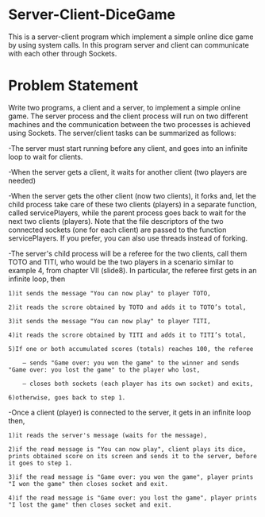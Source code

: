 # Server-Client-DiceGame
This is a server-client program which implement a simple online dice game by using system calls. 
In this program server and client can communicate with each other through Sockets.

# Problem Statement
Write two programs, a client and a server, to implement a simple online game. The server process and the client process will run on two different machines and the communication between the two processes is achieved using Sockets. 
The server/client tasks can be summarized as follows:

  -The server must start running before any client, and goes into an infinite loop to wait for clients.
  
  -When the server gets a client, it waits for another client (two players are needed)
  
  -When the server gets the other client (now two clients), it forks and, let the child process take care of these two clients (players) in a separate function, called             servicePlayers, while the parent process goes back to wait for the next two clients (players). Note that the file descriptors of the two connected sockets (one for each client) are passed to the function servicePlayers. If you prefer, you can also use threads instead of forking.

  -The server's child process will be a referee for the two clients, call them TOTO and TITI, who would be the two players in a scenario similar to example 4, from chapter VII (slide8). In particular, the referee first gets in an infinite loop, then

    1)it sends the message "You can now play" to player TOTO,
    
    2)it reads the scrore obtained by TOTO and adds it to TOTO’s total,
    
    3)it sends the message "You can now play" to player TITI,
    
    4)it reads the scrore obtained by TITI and adds it to TITI’s total,
    
    5)If one or both accumulated scores (totals) reaches 100, the referee 
    
        – sends "Game over: you won the game" to the winner and sends "Game over: you lost the game" to the player who lost, 
        
        – closes both sockets (each player has its own socket) and exits,
        
    6)otherwise, goes back to step 1.

  -Once a client (player) is connected to the server, it gets in an infinite loop then,

    1)it reads the server's message (waits for the message),
    
    2)if the read message is "You can now play", client plays its dice, prints obtained score on its screen and sends it to the server, before it goes to step 1.
    
    3)if the read message is "Game over: you won the game", player prints "I won the game" then closes socket and exit.
    
    4)if the read message is "Game over: you lost the game", player prints "I lost the game" then closes socket and exit.
